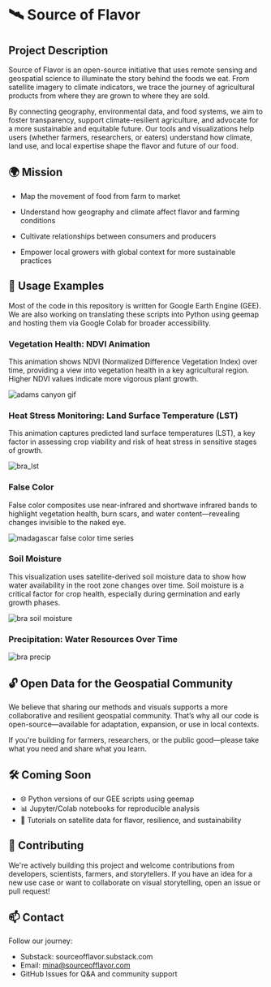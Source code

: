 # 🛰️ Source of Flavor
## Project Description
Source of Flavor is an open-source initiative that uses remote sensing and geospatial science to illuminate the story behind the foods we eat. From satellite imagery to climate indicators, we trace the journey of agricultural products from where they are grown to where they are sold.

By connecting geography, environmental data, and food systems, we aim to foster transparency, support climate-resilient agriculture, and advocate for a more sustainable and equitable future. Our tools and visualizations help users (whether farmers, researchers, or eaters) understand how climate, land use, and local expertise shape the flavor and future of our food.

## 🌍 Mission
* Map the movement of food from farm to market

* Understand how geography and climate affect flavor and farming conditions

* Cultivate relationships between consumers and producers

* Empower local growers with global context for more sustainable practices

## 🧰 Usage Examples
Most of the code in this repository is written for Google Earth Engine (GEE). We are also working on translating these scripts into Python using geemap and hosting them via Google Colab for broader accessibility.

### Vegetation Health: NDVI Animation

This animation shows NDVI (Normalized Difference Vegetation Index) over time, providing a view into vegetation health in a key agricultural region. Higher NDVI values indicate more vigorous plant growth.

![adams canyon gif](https://github.com/user-attachments/assets/75b56db3-2a78-4e3f-8dc6-0109b3c15790)


### Heat Stress Monitoring: Land Surface Temperature (LST)

This animation captures predicted land surface temperatures (LST), a key factor in assessing crop viability and risk of heat stress in sensitive stages of growth.

![bra_lst](https://github.com/user-attachments/assets/81c0deef-95ba-423d-948c-0b7974f58887)


### False Color

False color composites use near-infrared and shortwave infrared bands to highlight vegetation health, burn scars, and water content—revealing changes invisible to the naked eye.

![madagascar false color time series](https://github.com/user-attachments/assets/6d8a63b4-f26a-4813-8832-4d009e0b34c6)


### Soil Moisture

This visualization uses satellite-derived soil moisture data to show how water availability in the root zone changes over time. Soil moisture is a critical factor for crop health, especially during germination and early growth phases.

![bra soil moisture](https://github.com/user-attachments/assets/f07b70ed-8db9-471e-b2e5-06aa95b37be8)



### Precipitation: Water Resources Over Time

![bra precip](https://github.com/user-attachments/assets/5ebe0821-1fb0-48bd-89de-25b206fc8418)

## 🔓 Open Data for the Geospatial Community
We believe that sharing our methods and visuals supports a more collaborative and resilient geospatial community. That’s why all our code is open-source—available for adaptation, expansion, or use in local contexts.

If you're building for farmers, researchers, or the public good—please take what you need and share what you learn.

## 🛠️ Coming Soon
* 🌐 Python versions of our GEE scripts using geemap
* 📊 Jupyter/Colab notebooks for reproducible analysis
* 🧪 Tutorials on satellite data for flavor, resilience, and sustainability

## 🤝 Contributing
We're actively building this project and welcome contributions from developers, scientists, farmers, and storytellers. If you have an idea for a new use case or want to collaborate on visual storytelling, open an issue or pull request!

## 📫 Contact
Follow our journey:

* Substack: sourceofflavor.substack.com
* Email: mina@sourceofflavor.com
* GitHub Issues for Q&A and community support
